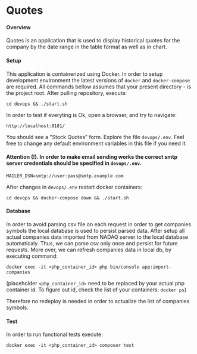 # Quotes
#### Overview
Quotes is an application that is used to display historical quotes for the company by the date range in the table format as well as in chart.
#### Setup
This application is containerized using Docker. In order to setup development environment the latest versions of `docker` and `docker-compose` are required. All commands bellow assumes that your present directory - is the project root. After pulling repository, execute:
```
cd devops && ./start.sh
```
In order to test if everyting is Ok, open a browser, and try to navigate:
```
http://localhost:8181/
```
You should see a "Stock Quotes" form.
Explore the file `devops/.env`. Feel free to change any default environment variables in this file if you need it.

#### Attention (!). In order to make email sending works the correct smtp server credentials should be specified in `devops/.env`.
```
MAILER_DSN=smtp://user:pass@smtp.example.com
```
After changes in `devops/.env` restart docker containers:
```
cd devops && docker-compose down && ./start.sh
```
#### Database
In order to avoid parsing csv file on each request in order to get companies symbols the local database is used to persist parsed data. After setup all actual companies data imported from NADAQ server to the local database automaticaly. Thus, we can parse csv only once and persist for future requests. More over, we can refresh companies data in local db, by executing command:
```
docker exec -it <php_container_id> php bin/console app:import-companies
```
(placeholder `<php_container_id>` need to be replaced by your actual php container id. To figure out id, check the list of your containers: `docker ps`)

Therefore no redeploy is needed in order to actualize the list of companies symbols.
#### Test
In order to run functional tests execute:
```
docker exec -it <php_container_id> composer test
```